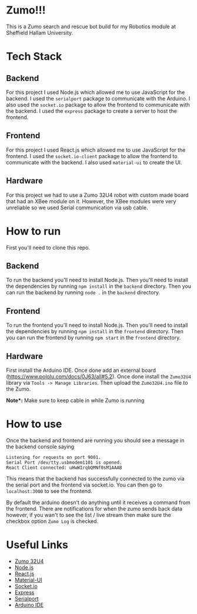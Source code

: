 # Zumo!!!


This is a Zumo search and rescue bot build for my Robotics module at Sheffield Hallam University.

# Tech Stack

## Backend

For this project I used Node.js which allowed me to use JavaScript for the backend. I used the `serialport` package to communicate with the Arduino. I also used the `socket.io` package to allow the frontend to communicate with the backend. I used the `express` package to create a server to host the frontend.

## Frontend

For this project I used React.js which allowed me to use JavaScript for the frontend. I used the `socket.io-client` package to allow the frontend to communicate with the backend. I also used `material-ui` to create the UI.

## Hardware

For this project we had to use a Zumo 32U4 robot with custom made board that had an XBee module on it. However, the XBee modules were very unreliable so we used Serial communication via usb cable.

# How to run

First you'll need to clone this repo. 

## Backend

To run the backend you'll need to install Node.js. Then you'll need to install the dependencies by running `npm install` in the `backend` directory. Then you can run the backend by running `node .` in the `backend` directory.

## Frontend

To run the frontend you'll need to install Node.js. Then you'll need to install the dependencies by running `npm install` in the `frontend` directory. Then you can run the frontend by running `npm start` in the `frontend` directory.

## Hardware

First install the Arduino IDE. Once done add an external board (https://www.pololu.com/docs/0J63/all#5.2). Once done install the `Zumo32U4` library via `Tools -> Manage Libraries`. Then upload the `Zumo32U4.ino` file to the Zumo.

<b>Note*:</b> Make sure to keep cable in while Zumo is running


# How to use

Once the backend and frontend are running you should see a message in the backend console saying 
```
Listening for requests on port 9001.
Serial Port /dev/tty.usbmodem1101 is opened.
React Client connected: uHwWIrqbQMNf0sM1AAAB
```

This means that the backend has successfully connected to the zumo via the serial port and the frontend via socket.io. You can then go to `localhost:3000` to see the frontend. 

By default the arduino doesn't do anything until it receives a command from the frontend. There are notifications for when the zumo sends back data however, if you wan't to see the list / live stream then make sure the checkbox option `Zumo Log` is checked.

# Useful Links

- [Zumo 32U4](https://www.pololu.com/product/3126)
- [Node.js](https://nodejs.org/en/)
- [React.js](https://reactjs.org/)
- [Material-UI](https://material-ui.com/)
- [Socket.io](https://socket.io/)
- [Express](https://expressjs.com/)
- [Serialport](https://serialport.io/)
- [Arduino IDE](https://www.arduino.cc/en/software)